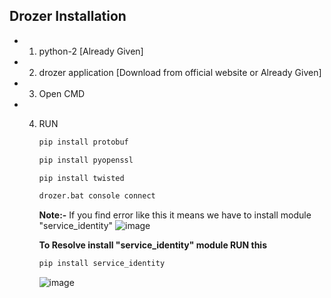 ## Drozer Installation

- 1. python-2 [Already Given]
- 2. drozer application [Download from official website or Already Given]
- 3. Open CMD
- 4. RUN
     ```bash
     pip install protobuf
     ```
     ```bash
     pip install pyopenssl
     ```
     ```bash
     pip install twisted
     ```
     ```bash
     drozer.bat console connect
     ```
     **Note:-** If you find error like this it means we have to install module "service_identity" 
     ![image](https://github.com/Krishna-Gopal-Pathak/CyberSecurity/assets/142927819/2ccd989a-e20d-4e42-be26-218970120de3)

     **To Resolve install "service_identity" module RUN this**
     ```bash
     pip install service_identity
     ```
     ![image](https://github.com/Krishna-Gopal-Pathak/CyberSecurity/assets/142927819/e135e132-74c3-4506-b156-d2eb14361cfd)

     

     
